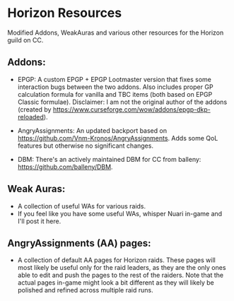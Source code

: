 # Horizon Resources
Modified Addons, WeakAuras and various other resources for the Horizon guild on CC.

## Addons:
- EPGP: A custom EPGP + EPGP Lootmaster version that fixes some interaction bugs between the two addons.
  Also includes proper GP calculation formula for vanilla and TBC items (both based on EPGP Classic formulae).
  Disclaimer: I am not the original author of the addons (created by https://www.curseforge.com/wow/addons/epgp-dkp-reloaded).

- AngryAssignments: An updated backport based on https://github.com/Vnm-Kronos/AngryAssignments.
  Adds some QoL features but otherwise no significant changes.

- DBM: There's an actively maintained DBM for CC from balleny: https://github.com/balleny/DBM.

## Weak Auras:
- A collection of useful WAs for various raids.
- If you feel like you have some useful WAs, whisper Nuari in-game and I'll post it here.

## AngryAssignments (AA) pages:
- A collection of default AA pages for Horizon raids. 
  These pages will most likely be useful only for the raid leaders, as they are the only ones able to edit and push the pages to the rest of the raiders.
  Note that the actual pages in-game might look a bit different as they will likely be polished and refined across multiple raid runs.